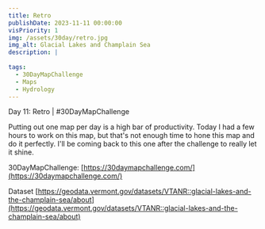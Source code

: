 ```yaml
---
title: Retro
publishDate: 2023-11-11 00:00:00
visPriority: 1
img: /assets/30day/retro.jpg
img_alt: Glacial Lakes and Champlain Sea
description: |
  
tags:
  - 30DayMapChallenge
  - Maps
  - Hydrology
---
```


Day 11: Retro | #30DayMapChallenge

Putting out one map per day is a high bar of productivity.  Today I had a few hours to work on this map, but that's not enough time to hone this map and do it perfectly.  I'll be coming back to this one after the challenge to really let it shine.

30DayMapChallenge:  [https://30daymapchallenge.com/](https://30daymapchallenge.com/)

Dataset [https://geodata.vermont.gov/datasets/VTANR::glacial-lakes-and-the-champlain-sea/about](https://geodata.vermont.gov/datasets/VTANR::glacial-lakes-and-the-champlain-sea/about)